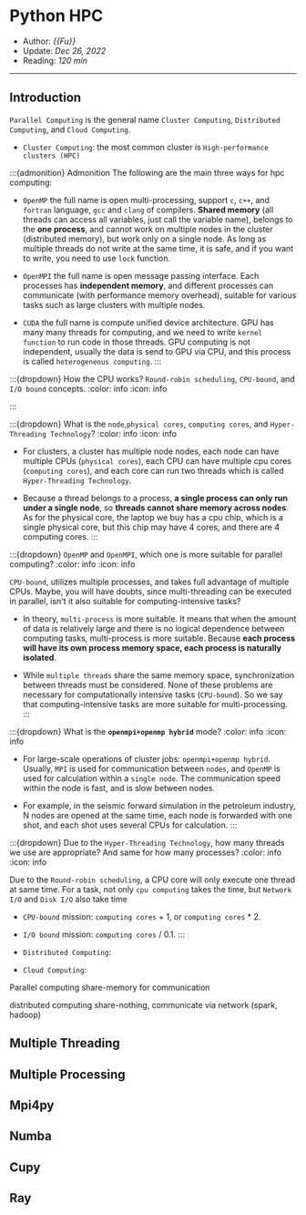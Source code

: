# Python HPC

- Author: *{{Fu}}*
- Update: *Dec 26, 2022*
- Reading: *120 min*

---

## Introduction

`Parallel Computing` is the general name  `Cluster Computing`, `Distributed Computing`, and `Cloud Computing`.

- `Cluster Computing`: the most common cluster is `High-performance clusters (HPC)`

:::{admonition} Admonition
The following are the main three ways for hpc computing:

- `OpenMP` the full name is open multi-processing, support `c`, `c++`, and `fortran` language, `gcc` and `clang` of compilers. 
**Shared memory** (all threads can access all variables, just call the variable name), belongs to the **one process**, and cannot work on multiple nodes in the cluster (distributed memory), but work only on a single node. As long as multiple threads do not write at the same time, it is safe, and if you want to write, you need to use `lock` function.

- `OpenMPI` the full name is open message passing interface. Each processes has **independent memory**, and different processes can communicate (with performance memory overhead), suitable for various tasks such as large clusters with multiple nodes.

- `CUDA` the full name is compute unified device architecture. GPU has many many threads for computing, and we need to write `kernel function` to run code in those threads. GPU computing is not independent, usually the data is send to GPU via CPU, and this process is called `heterogeneous computing`.
:::




:::{dropdown} How the CPU works? `Round-robin scheduling`, `CPU-bound`, and `I/O bound` concepts.
:color: info
:icon: info



:::








:::{dropdown} What is the `node`,`physical cores`, `computing cores`, and `Hyper-Threading Technology`?
:color: info
:icon: info

- For clusters, a cluster has multiple node nodes, each node can have multiple CPUs (`physical cores`), each CPU can have multiple cpu cores (`computing cores`), and each core can run two threads which is called `Hyper-Threading Technology`. 

- Because a thread belongs to a process, **a single process can only run under a single node**, so **threads cannot share memory across nodes**. As for the physical core, the laptop we buy has a cpu chip, which is a single physical core, but this chip may have 4 cores, and there are 4 computing cores.
:::




:::{dropdown} `OpenMP` and `OpenMPI`, which one is more suitable for parallel computing?
:color: info
:icon: info

`CPU-bound`, utilizes multiple processes, and takes full advantage of multiple CPUs. Maybe, you will have doubts, since multi-threading can be executed in parallel, isn't it also suitable for computing-intensive tasks? 

- In theory, `multi-process` is more suitable. It means that when the amount of data is relatively large and there is no logical dependence between computing tasks, multi-process is more suitable. Because **each process will have its own process memory space, each process is naturally isolated**. 

- While `multiple threads` share the same memory space, synchronization between threads must be considered. None of these problems are necessary for computationally intensive tasks (`CPU-bound`). So we say that computing-intensive tasks are more suitable for multi-processing.
:::






:::{dropdown} What is the **`openmpi+openmp hybrid`** mode?
:color: info
:icon: info

- For large-scale operations of cluster jobs: `openmpi+openmp hybrid`. Usually, `MPI` is used for communication between `nodes`, and `OpenMP` is used for calculation within a `single node`. The communication speed within the node is fast, and is slow between nodes. 

- For example, in the seismic forward simulation in the petroleum industry, N nodes are opened at the same time, each node is forwarded with one shot, and each shot uses several CPUs for calculation.
:::




:::{dropdown} Due to the `Hyper-Threading Technology`, how many threads we use are appropriate? And same for how many processes?
:color: info
:icon: info

Due to the `Round-robin scheduling`, a CPU core will only execute one thread at same time. For a task, not only `cpu computing` takes the time, but `Network I/O` and `Disk I/O` also take time



- `CPU-bound` mission: `computing cores` + 1, or `computing cores` * 2.

- `I/O bound` mission: `computing cores` / 0.1.
:::



- `Distributed Computing`:

- `Cloud Computing`:



Parallel computing share-memory for communication

distributed computing share-nothing, communicate via network (spark, hadoop)



## Multiple Threading




## Multiple Processing



## Mpi4py 




## Numba 


## Cupy 



## Ray







